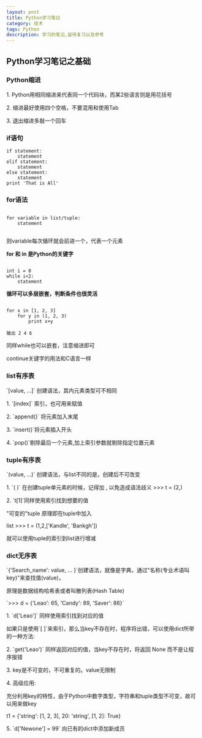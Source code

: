 ```yaml
---
layout: post
title: Python学习笔记
category: 技术
tags: Python
description: 学习的笔记,留待复习以及参考
---
```

## Python学习笔记之基础

### Python缩进
<p>1. Python用相同缩进来代表同一个代码块，而某2些语言则是用花括号</p>
<p>2. 缩进最好使用四个空格，不要混用和使用Tab</p>
<p>3. 退出缩进多敲一个回车</p>

### if语句

    if statement:
        statement
    elif statement:
        statement
    else statement:
        statement
    print 'That is All'

### for语法
<pre><code>
for variable in list/tuple:
    statement

</code></pre>

<p>则variable每次循环就会前进一个，代表一个元素</p>
<strong>for 和 in 是Python的关键字</strong></br>
<pre><code>
int i = 0
while i<2:
    statement
</code></pre>

<strong>循环可以多层嵌套，判断条件也很灵活</strong>
<pre><code>
for x in [1, 2, 3]
    for y in (1, 2, 3)
        print x+y
</code></pre>
`输出 2 4 6`
<p>同样while也可以嵌套，注意缩进即可</p>
<p>continue关键字的用法和C语言一样</p>

### list有序表
<p>`[value, ...]` 创建语法，其内元素类型可不相同</p>
<p>1. `[index]` 索引，也可用来赋值</p>
<p>2. `append()` 将元素加入末尾</p>
<p>3. `insert()`将元素插入开头</p>
<p>4. `pop()`剔除最后一个元素,加上索引参数就剔除指定位置元素</p>

### tuple有序表
<p>`(value, ...)` 创建语法，与list不同的是，创建后不可改变</p>
<p>1. `( )` 在创建tuple单元素的时候，记得加 , 以免造成语法歧义 >>> t = (2,)</p>
<p>2. `t[1]`同样使用索引找到想要的值</p>
<p>"可变的"tuple 原理即在tuple中加入</p>
    list >>> t = (1,2,['Kandle', 'Bankgh'])
<p>就可以使用tuple的索引到list进行增减</p>

### dict无序表
<p>`{'Search_name': value, ... }`创建语法，就像是字典，通过"名称(专业术语叫key)"来查找值(value)，</p>
<p>原理是数据结构哈希表或者叫散列表(Hash Table)</p> 
    `>>> d = {'Leao': 65, 'Candy': 89, 'Saver': 86}`
<p>1. `d['Leao']` 同样使用索引找到对应的值</p>
<p>如果只是使用`[ ]`来索引，那么当key不存在时，程序将出错，可以使用dict所带的一种方法:</p>
<p>2. `get('Leao')` 同样返回对应的值，当key不存在时，将返回 None 而不是让程序报错</p>
<p>3. key是不可变的，不可重复的。value无限制</p>
<p>4. 高级应用:</p>
<p>    充分利用key的特性，由于Python中数字类型，字符串和tuple类型不可变，故可以用来做key</p>
    t1 = {'string': [1, 2, 3], 20: 'string', [1, 2]: True}
<p>5. `d['Newone'] = 99` 向已有的dict中添加新成员</p>
